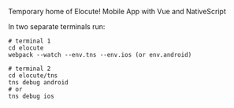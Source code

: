 Temporary home of Elocute! Mobile App with Vue and NativeScript

In two separate terminals run:
```
# terminal 1
cd elocute
webpack --watch --env.tns --env.ios (or env.android)

# terminal 2
cd elocute/tns
tns debug android
# or
tns debug ios
```
